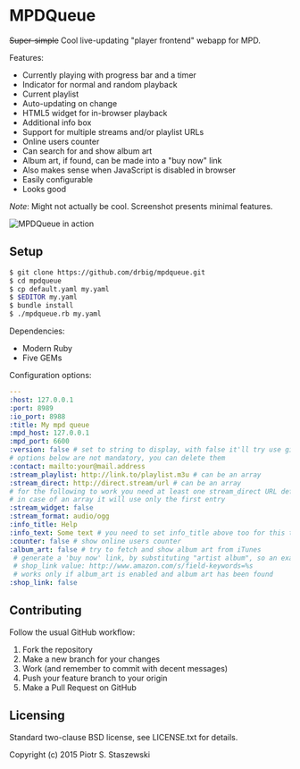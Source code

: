 # MPDQueue

~~Super-simple~~ Cool live-updating "player frontend" webapp for MPD.

Features:

 - Currently playing with progress bar and a timer
 - Indicator for normal and random playback
 - Current playlist
 - Auto-updating on change
 - HTML5 widget for in-browser playback
 - Additional info box
 - Support for multiple streams and/or playlist URLs
 - Online users counter
 - Can search for and show album art
 - Album art, if found, can be made into a "buy now" link
 - Also makes sense when JavaScript is disabled in browser
 - Easily configurable
 - Looks good

*Note*: Might not actually be cool. Screenshot presents minimal features.

![MPDQueue in action](http://i.imgur.com/XL3D5nz.png)

## Setup

```bash
$ git clone https://github.com/drbig/mpdqueue.git
$ cd mpdqueue
$ cp default.yaml my.yaml
$ $EDITOR my.yaml
$ bundle install
$ ./mpdqueue.rb my.yaml
```

Dependencies:
 - Modern Ruby
 - Five GEMs

Configuration options:

```yaml
---
:host: 127.0.0.1
:port: 8989
:io_port: 8988
:title: My mpd queue
:mpd_host: 127.0.0.1
:mpd_port: 6600
:version: false # set to string to display, with false it'll try use git --describe
# options below are not mandatory, you can delete them
:contact: mailto:your@mail.address
:stream_playlist: http://link.to/playlist.m3u # can be an array
:stream_direct: http://direct.stream/url # can be an array
# for the following to work you need at least one stream_direct URL defined,
# in case of an array it will use only the first entry
:stream_widget: false
:stream_format: audio/ogg
:info_title: Help
:info_text: Some text # you need to set info_title above too for this to work
:counter: false # show online users counter
:album_art: false # try to fetch and show album art from iTunes
 # generate a 'buy now' link, by substituting "artist album", so an example
 # shop_link value: http://www.amazon.com/s/field-keywords=%s
 # works only if album_art is enabled and album art has been found
:shop_link: false
```

## Contributing

Follow the usual GitHub workflow:

 1. Fork the repository
 2. Make a new branch for your changes
 3. Work (and remember to commit with decent messages)
 4. Push your feature branch to your origin
 5. Make a Pull Request on GitHub

## Licensing

Standard two-clause BSD license, see LICENSE.txt for details.

Copyright (c) 2015 Piotr S. Staszewski
